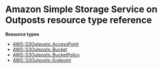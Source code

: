 # Amazon Simple Storage Service on Outposts resource type reference<a name="AWS_S3Outposts"></a>

**Resource types**

- [AWS::S3Outposts::AccessPoint](aws-resource-s3outposts-accesspoint.md)
- [AWS::S3Outposts::Bucket](aws-resource-s3outposts-bucket.md)
- [AWS::S3Outposts::BucketPolicy](aws-resource-s3outposts-bucketpolicy.md)
- [AWS::S3Outposts::Endpoint](aws-resource-s3outposts-endpoint.md)
